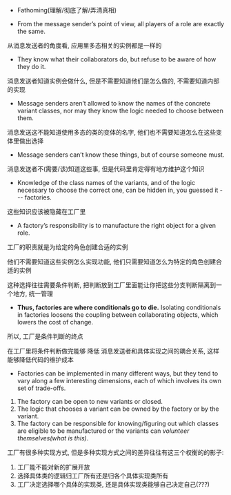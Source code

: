 + Fathoming(理解/彻底了解/弄清真相)

+ From the message sender’s point of view, all players of a role are exactly the same.

从消息发送者的角度看, 应用里多态相关的实例都是一样的

+ They know what their collaborators do, but refuse to be aware of how they do it.

消息发送者知道实例会做什么, 但是不需要知道他们是怎么做的, 不需要知道内部的实现

+ Message senders aren’t allowed to know the names of the concrete variant classes, nor may they know the logic needed to choose between them.

消息发送这不能知道使用多态的类的变体的名字, 他们也不需要知道怎么在这些变体里做出选择

+ Message senders can’t know these things, but of course someone must.

消息发送者不(需要/该)知道这些事, 但是代码里肯定得有地方维护这个知识

+ Knowledge of the class names of the variants, and of the logic necessary to choose the correct one, can be hidden in, you guessed it --- factories.

这些知识应该被隐藏在工厂里

+ A factory’s responsibility is to manufacture the right object for a given role.

工厂的职责就是为给定的角色创建合适的实例

他们不需要知道这些实例怎么实现功能, 他们只需要知道怎么为特定的角色创建合适的实例

这种选择往往需要条件判断, 把判断放到工厂里面能让你把这些分支判断隔离到一个地方, 统一管理

+ **Thus, factories are where conditionals go to die.** Isolating conditionals in factories loosens the coupling between collaborating objects, which lowers the cost of change.

所以, 工厂是条件判断的终点

在工厂里将条件判断做完能够 降低 消息发送者和具体实现之间的耦合关系, 这样能够降低代码的维护成本

+ Factories can be implemented in many different ways, but they tend to vary along a few interesting dimensions, each of which involves its own set of trade-offs.

1. The factory can be open to new variants or closed.
2. The logic that chooses a variant can be owned by the factory or by the variant.
3. The factory can be responsible for knowing/figuring out which classes are eligible to be manufactured or the variants can *volunteer themselves(what is this)*.

工厂有很多种实现方式, 但是多种实现方式之间的差异往往有这三个权衡的的影子:

1. 工厂能不能对新的扩展开放
2. 选择具体类的逻辑归工厂所有还是归各个具体实现类所有
3. 工厂决定选择哪个具体的实现类, 还是具体实现类能够自己决定自己(???)

